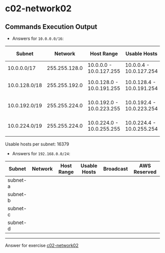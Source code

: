 # c02-network02

## Commands Execution Output

- Answers for `10.0.0.0/16`:

|Subnet|Network|Host Range|Usable Hosts|Broadcast|AWS Reserved|
|-|-|-|-|-|-|
|10.0.0.0/17|255.255.128.0|10.0.0.0 - 10.0.127.255|10.0.0.4 - 10.0.127.254|10.0.127.255|10.0.0.1 - 10.0.0.3|
|10.0.128.0/18|255.255.192.0|10.0.128.0 - 10.0.191.255|10.0.128.4 - 10.0.191.254|10.0.191.255|10.0.128.1 - 10.0.128.3|
|10.0.192.0/19|255.255.224.0|10.0.192.0 - 10.0.223.255|10.0.192.4 - 10.0.223.254|10.0.223.255|10.0.192.1 - 10.0.192.3|
|10.0.224.0/19|255.255.224.0|10.0.224.0 - 10.0.255.255|10.0.224.4 - 10.0.255.254|10.0.255.255|10.0.224.1 - 10.0.224.3|

Usable hosts per subnet: 16379

- Answers for `192.168.0.0/24`:

|Subnet|Network|Host Range|Usable Hosts|Broadcast|AWS Reserved|
|-|-|-|-|-|-|
|subnet-a| | | | |
|subnet-b| | | | |
|subnet-c| | | | |
|subnet-d| | | | |

<!-- Don't change anything below this point-->
***
Answer for exercise [c02-network02](https://github.com/devopsacademyau/academy/blob/893381c6f0b69434d9e8597d3d4b1c17f9bc1371/classes/02class/exercises/c02-network02/README.md)